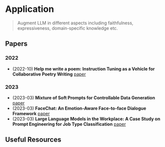 # Application

> Augment LLM in different aspects including faithfulness, expressiveness, domain-specific knowledge etc.

## Papers

### 2022

- (2022-10) **Help me write a poem: Instruction Tuning as a Vehicle for Collaborative Poetry Writing** [paper](https://arxiv.org/abs/2210.13669)

### 2023

- (2023-03) **Mixture of Soft Prompts for Controllable Data Generation** [paper](https://arxiv.org/pdf/2303.01580.pdf)
- (2023-03) **FaceChat: An Emotion-Aware Face-to-face Dialogue Framework** [paper](https://arxiv.org/abs/2303.07316)
- (2023-03) **Large Language Models in the Workplace: A Case Study on Prompt Engineering for Job Type Classification** [paper](https://arxiv.org/abs/2303.07142)

## Useful Resources

